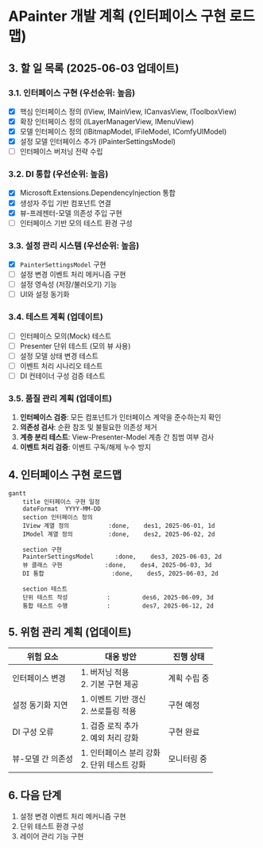 # APainter 개발 계획 (인터페이스 구현 로드맵)

## 3. 할 일 목록 (2025-06-03 업데이트)

### 3.1. 인터페이스 구현 (우선순위: 높음)
*   [x] 핵심 인터페이스 정의 (IView, IMainView, ICanvasView, IToolboxView)
*   [x] 확장 인터페이스 정의 (ILayerManagerView, IMenuView)
*   [x] 모델 인터페이스 정의 (IBitmapModel, IFileModel, IComfyUIModel)
*   [x] 설정 모델 인터페이스 추가 (IPainterSettingsModel)
*   [ ] 인터페이스 버저닝 전략 수립

### 3.2. DI 통합 (우선순위: 높음)
*   [x] Microsoft.Extensions.DependencyInjection 통합
*   [x] 생성자 주입 기반 컴포넌트 연결
*   [x] 뷰-프레젠터-모델 의존성 주입 구현
*   [ ] 인터페이스 기반 모의 테스트 환경 구성

### 3.3. 설정 관리 시스템 (우선순위: 높음)
*   [x] `PainterSettingsModel` 구현
*   [ ] 설정 변경 이벤트 처리 메커니즘 구현
*   [ ] 설정 영속성 (저장/불러오기) 기능
*   [ ] UI와 설정 동기화

### 3.4. 테스트 계획 (업데이트)
*   [ ] 인터페이스 모의(Mock) 테스트
*   [ ] Presenter 단위 테스트 (모의 뷰 사용)
*   [ ] 설정 모델 상태 변경 테스트
*   [ ] 이벤트 처리 시나리오 테스트
*   [ ] DI 컨테이너 구성 검증 테스트

### 3.5. 품질 관리 계획 (업데이트)
1. **인터페이스 검증**: 모든 컴포넌트가 인터페이스 계약을 준수하는지 확인
2. **의존성 검사**: 순환 참조 및 불필요한 의존성 제거
3. **계층 분리 테스트**: View-Presenter-Model 계층 간 침범 여부 검사
4. **이벤트 처리 검증**: 이벤트 구독/해제 누수 방지

## 4. 인터페이스 구현 로드맵
```mermaid
gantt
    title 인터페이스 구현 일정
    dateFormat  YYYY-MM-DD
    section 인터페이스 정의
    IView 계열 정의           :done,    des1, 2025-06-01, 1d
    IModel 계열 정의          :done,    des2, 2025-06-02, 2d
    
    section 구현
    PainterSettingsModel      :done,    des3, 2025-06-03, 2d
    뷰 클래스 구현            :done,    des4, 2025-06-03, 3d
    DI 통합                   :done,    des5, 2025-06-03, 2d
    
    section 테스트
    단위 테스트 작성           :         des6, 2025-06-09, 3d
    통합 테스트 수행           :         des7, 2025-06-12, 2d
```

## 5. 위험 관리 계획 (업데이트)
| 위험 요소 | 대응 방안 | 진행 상태 |
|----------|----------|----------|
| 인터페이스 변경 | 1. 버저닝 적용<br>2. 기본 구현 제공 | 계획 수립 중 |
| 설정 동기화 지연 | 1. 이벤트 기반 갱신<br>2. 쓰로틀링 적용 | 구현 예정 |
| DI 구성 오류 | 1. 검증 로직 추가<br>2. 예외 처리 강화 | 구현 완료 |
| 뷰-모델 간 의존성 | 1. 인터페이스 분리 강화<br>2. 단위 테스트 강화 | 모니터링 중 |

## 6. 다음 단계
1. 설정 변경 이벤트 처리 메커니즘 구현
2. 단위 테스트 환경 구성
3. 레이어 관리 기능 구현